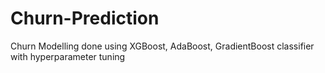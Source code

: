 # Churn-Prediction
Churn Modelling done using XGBoost, AdaBoost, GradientBoost classifier with hyperparameter tuning

